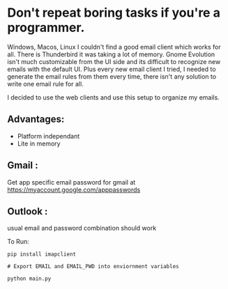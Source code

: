 # Don't repeat boring tasks if you're a programmer.
Windows, Macos, Linux I couldn't find a good email client which works for all. There is Thunderbird it was taking a lot of memory. Gnome Evolution isn't much customizable from the UI side and its difficult to recognize new emails with the default UI. Plus every new email client I tried, I needed to generate the email rules from them every time, there isn't any solution to write one email rule for all.

I decided to use the web clients and use this setup to organize my emails.  

## Advantages:
- Platform independant
- Lite in memory

## Gmail : 
Get app specific email password for gmail at https://myaccount.google.com/apppasswords

## Outlook :
usual email and password combination should work


To Run:
```
pip install imapclient

# Export EMAIL and EMAIL_PWD into enviornment variables

python main.py
```